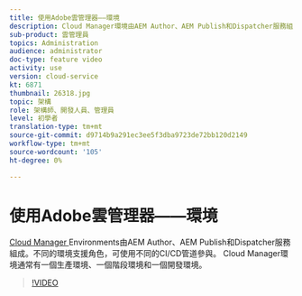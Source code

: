 ```yaml
---
title: 使用Adobe雲管理器——環境
description: Cloud Manager環境由AEM Author、AEM Publish和Dispatcher服務組成。 不同的環境支援角色，可使用不同的CI/CD管道參與。 Cloud Manager環境通常有一個生產環境、一個階段環境和一個開發環境。
sub-product: 雲管理員
topics: Administration
audience: administrator
doc-type: feature video
activity: use
version: cloud-service
kt: 6871
thumbnail: 26318.jpg
topic: 架構
role: 架構師、開發人員、管理員
level: 初學者
translation-type: tm+mt
source-git-commit: d9714b9a291ec3ee5f3dba9723de72bb120d2149
workflow-type: tm+mt
source-wordcount: '105'
ht-degree: 0%

---
```



# 使用Adobe雲管理器——環境

[Cloud Manager ](https://experienceleague.adobe.com/docs/experience-manager-cloud-manager/using/how-to-use/manage-your-environment.html) Environments由AEM Author、AEM Publish和Dispatcher服務組成。不同的環境支援角色，可使用不同的CI/CD管道參與。 Cloud Manager環境通常有一個生產環境、一個階段環境和一個開發環境。

>[!VIDEO](https://video.tv.adobe.com/v/26318/?quality=12&learn=on&hidetitle=true)
